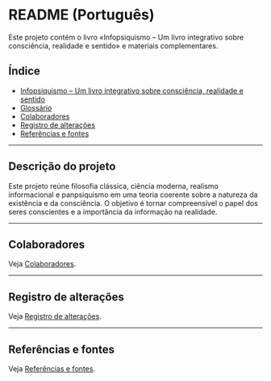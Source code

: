 # README (Português)

Este projeto contém o livro «Infopsiquismo – Um livro integrativo sobre consciência, realidade e sentido» e materiais complementares.

## Índice

- [Infopsiquismo – Um livro integrativo sobre consciência, realidade e sentido](Infopsiquismo_Um_Livro_Integrativo_PT.md)
- [Glossário](Infopsiquismo_Um_Livro_Integrativo_PT.md#glossário)
- [Colaboradores](Infopsiquismo_Um_Livro_Integrativo_PT.md#colaboradores)
- [Registro de alterações](Infopsiquismo_Um_Livro_Integrativo_PT.md#registro-de-alterações)
- [Referências e fontes](Infopsiquismo_Um_Livro_Integrativo_PT.md#referências-e-fontes)

---

## Descrição do projeto

Este projeto reúne filosofia clássica, ciência moderna, realismo informacional e panpsiquismo em uma teoria coerente sobre a natureza da existência e da consciência. O objetivo é tornar compreensível o papel dos seres conscientes e a importância da informação na realidade.

---

## Colaboradores

Veja [Colaboradores](Infopsiquismo_Um_Livro_Integrativo_PT.md#colaboradores).

---

## Registro de alterações

Veja [Registro de alterações](Infopsiquismo_Um_Livro_Integrativo_PT.md#registro-de-alterações).

---

## Referências e fontes

Veja [Referências e fontes](Infopsiquismo_Um_Livro_Integrativo_PT.md#referências-e-fontes).
